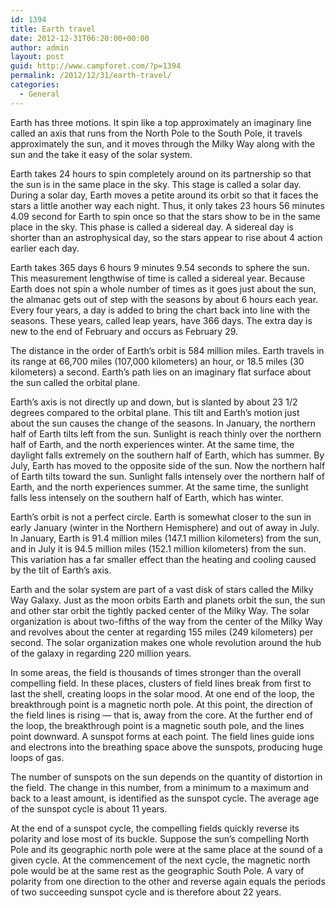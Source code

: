 ```yaml
---
id: 1394
title: Earth travel
date: 2012-12-31T06:20:00+00:00
author: admin
layout: post
guid: http://www.campforet.com/?p=1394
permalink: /2012/12/31/earth-travel/
categories:
  - General
---
```

Earth has three motions. It spin like a top approximately an imaginary line called an axis that runs from the North Pole to the South Pole, it travels approximately the sun, and it moves through the Milky Way along with the sun and the take it easy of the solar system.

Earth takes 24 hours to spin completely around on its partnership so that the sun is in the same place in the sky. This stage is called a solar day. During a solar day, Earth moves a petite around its orbit so that it faces the stars a little another way each night. Thus, it only takes 23 hours 56 minutes 4.09 second for Earth to spin once so that the stars show to be in the same place in the sky. This phase is called a sidereal day. A sidereal day is shorter than an astrophysical day, so the stars appear to rise about 4 action earlier each day.

Earth takes 365 days 6 hours 9 minutes 9.54 seconds to sphere the sun. This measurement lengthwise of time is called a sidereal year. Because Earth does not spin a whole number of times as it goes just about the sun, the almanac gets out of step with the seasons by about 6 hours each year. Every four years, a day is added to bring the chart back into line with the seasons. These years, called leap years, have 366 days. The extra day is new to the end of February and occurs as February 29.

The distance in the order of Earth&#8217;s orbit is 584 million miles. Earth travels in its range at 66,700 miles (107,000 kilometers) an hour, or 18.5 miles (30 kilometers) a second. Earth&#8217;s path lies on an imaginary flat surface about the sun called the orbital plane.

Earth&#8217;s axis is not directly up and down, but is slanted by about 23 1/2 degrees compared to the orbital plane. This tilt and Earth&#8217;s motion just about the sun causes the change of the seasons. In January, the northern half of Earth tilts left from the sun. Sunlight is reach thinly over the northern half of Earth, and the north experiences winter. At the same time, the daylight falls extremely on the southern half of Earth, which has summer. By July, Earth has moved to the opposite side of the sun. Now the northern half of Earth tilts toward the sun. Sunlight falls intensely over the northern half of Earth, and the north experiences summer. At the same time, the sunlight falls less intensely on the southern half of Earth, which has winter.

Earth&#8217;s orbit is not a perfect circle. Earth is somewhat closer to the sun in early January (winter in the Northern Hemisphere) and out of away in July. In January, Earth is 91.4 million miles (147.1 million kilometers) from the sun, and in July it is 94.5 million miles (152.1 million kilometers) from the sun. This variation has a far smaller effect than the heating and cooling caused by the tilt of Earth&#8217;s axis.

Earth and the solar system are part of a vast disk of stars called the Milky Way Galaxy. Just as the moon orbits Earth and planets orbit the sun, the sun and other star orbit the tightly packed center of the Milky Way. The solar organization is about two-fifths of the way from the center of the Milky Way and revolves about the center at regarding 155 miles (249 kilometers) per second. The solar organization makes one whole revolution around the hub of the galaxy in regarding 220 million years.

In some areas, the field is thousands of times stronger than the overall compelling field. In these places, clusters of field lines break from first to last the shell, creating loops in the solar mood. At one end of the loop, the breakthrough point is a magnetic north pole. At this point, the direction of the field lines is rising &#8212; that is, away from the core. At the further end of the loop, the breakthrough point is a magnetic south pole, and the lines point downward. A sunspot forms at each point. The field lines guide ions and electrons into the breathing space above the sunspots, producing huge loops of gas.

The number of sunspots on the sun depends on the quantity of distortion in the field. The change in this number, from a minimum to a maximum and back to a least amount, is identified as the sunspot cycle. The average age of the sunspot cycle is about 11 years.

At the end of a sunspot cycle, the compelling fields quickly reverse its polarity and lose most of its buckle. Suppose the sun&#8217;s compelling North Pole and its geographic north pole were at the same place at the sound of a given cycle. At the commencement of the next cycle, the magnetic north pole would be at the same rest as the geographic South Pole. A vary of polarity from one direction to the other and reverse again equals the periods of two succeeding sunspot cycle and is therefore about 22 years.